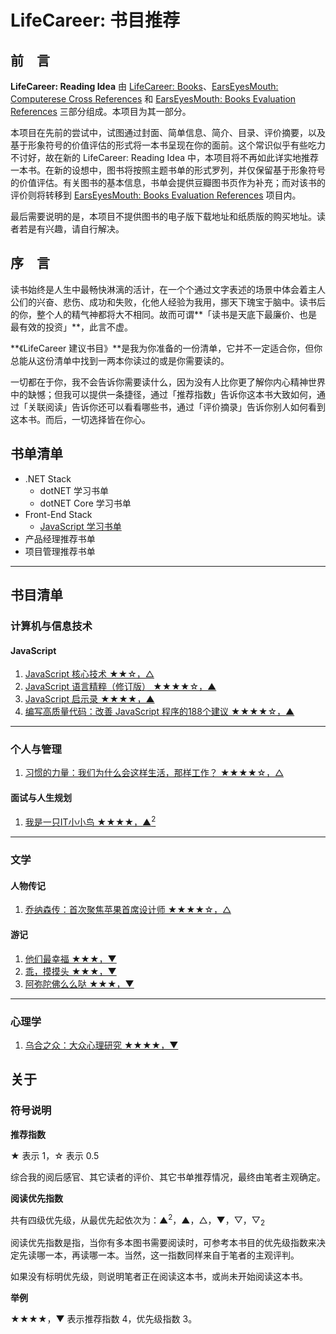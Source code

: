# LifeCareer: 书目推荐 #

## 前　言 ##

**LifeCareer: Reading Idea** 由 [LifeCareer: Books](https://github.com/LifeCareer/lifecareer-books)、[EarsEyesMouth: Computerese Cross References](https://github.com/EarsEyesMouth/computerese-cross-references) 和 [EarsEyesMouth: Books Evaluation References](https://github.com/EarsEyesMouth/books-evaluation-references) 三部分组成。本项目为其一部分。

本项目在先前的尝试中，试图通过封面、简单信息、简介、目录、评价摘要，以及基于形象符号的价值评估的形式将一本书呈现在你的面前。这个常识似乎有些吃力不讨好，故在新的 LifeCareer: Reading Idea 中，本项目将不再如此详实地推荐一本书。在新的设想中，图书将按照主题书单的形式罗列，并仅保留基于形象符号的价值评估。有关图书的基本信息，书单会提供豆瓣图书页作为补充；而对该书的评价则将转移到 [EarsEyesMouth: Books Evaluation References](https://github.com/EarsEyesMouth/books-evaluation-references) 项目内。

最后需要说明的是，本项目不提供图书的电子版下载地址和纸质版的购买地址。读者若是有兴趣，请自行解决。


## 序　言 ##

读书始终是人生中最畅快淋漓的活计，在一个个通过文字表述的场景中体会着主人公们的兴奋、悲伤、成功和失败，化他人经验为我用，挪天下瑰宝于脑中。读书后的你，整个人的精气神都将大不相同。故而可谓**「读书是天底下最廉价、也是最有效的投资」**，此言不虚。

**《LifeCareer 建议书目》**是我为你准备的一份清单，它并不一定适合你，但你总能从这份清单中找到一两本你读过的或是你需要读的。

一切都在于你，我不会告诉你需要读什么，因为没有人比你更了解你内心精神世界中的缺憾；但我可以提供一条捷径，通过「推荐指数」告诉你这本书大致如何，通过「关联阅读」告诉你还可以看看哪些书，通过「评价摘录」告诉你别人如何看到这本书。而后，一切选择皆在你心。


## 书单清单 ##

+ .NET Stack
  + dotNET 学习书单
  + dotNET Core 学习书单
+ Front-End Stack
  + [JavaScript 学习书单](seminar-lists/javascript-list.md "JavaScript 学习推荐书单")
+ 产品经理推荐书单
+ 项目管理推荐书单

***

## 书目清单 ##

### 计算机与信息技术 ###

#### JavaScript ####
1. [JavaScript 核心技术 ★★☆，△](computer-it/javascript/learning-javascript---cmpedu-2007.md	"JavaScript 核心技术")
2. [JavaScript 语言精粹（修订版） ★★★★☆，▲](computer-it/javascript/javascript-the-good-parts---phei-2012.md "JavaScript 语言精粹")
3. [JavaScript 启示录 ★★★★，▲](computer-it/javascript/javascript-enlightenment---ptpress-2014.md "JavaScript 启示录")
4. [编写高质量代码：改善 JavaScript 程序的188个建议 ★★★★☆，▲](computer-it/javascript/javascript-188---cmpedu-2012.md "编写高质量代码：改善 JavaScript 程序的188个建议")

***

### 个人与管理 ###
1. [习惯的力量：我们为什么会这样生活，那样工作？ ★★★★☆，△](personnel-management/the-power-of-habit---citicpress-2013.md	"习惯的力量：我们为什么会这样生活，那样工作？")

#### 面试与人生规划 ####

1. [我是一只IT小小鸟 ★★★★，▲<sup>2</sup>](personnel-management/i-am-a-tiny-bird---phei-2009.md	"我是一只IT小小鸟")

***

### 文学 ###

#### 人物传记 ####
1. [乔纳森传：首次聚焦苹果首席设计师 ★★★★☆，△](literature/biography/the-genius-behind-apple_s-greatest-products---citicpress-2014.md	"乌合之众：大众心理研究")

#### 游记 ####

1. [他们最幸福 ★★★，▼](literature/travels/ta-men-zui-xin-fu---hl&amp;ahp-2013.md "他们最幸福")
2. [乖，摸摸头 ★★★，▼](literature/travels/guai-mo-mo-tou---hl&amp;ahp-2014.md "乖，摸摸头")
3. [阿弥陀佛么么哒 ★★★，▼](literature/travels/e-mo-tuo-fo-me-me-da---hl&amp;ahp-2015.md "阿弥陀佛么么哒")

***

### 心理学 ###
1. [乌合之众：大众心理研究 ★★★★，▼](psychology/a-study-of-the-popular-mind---cctpress-2014.md	"乌合之众：大众心理研究")


## 关于 ##

### 符号说明 ###

**推荐指数**

★ 表示 1，☆ 表示 0.5

综合我的阅后感官、其它读者的评价、其它书单推荐情况，最终由笔者主观确定。

**阅读优先指数**

共有四级优先级，从最优先起依次为：▲<sup>2</sup>，▲，△，▼，▽，▽<sub>2</sub>

阅读优先指数是指，当你有多本图书需要阅读时，可参考本书目的优先级指数来决定先读哪一本，再读哪一本。当然，这一指数同样来自于笔者的主观评判。

如果没有标明优先级，则说明笔者正在阅读这本书，或尚未开始阅读这本书。

**举例**

★★★★，▼ 表示推荐指数 4，优先级指数 3。
